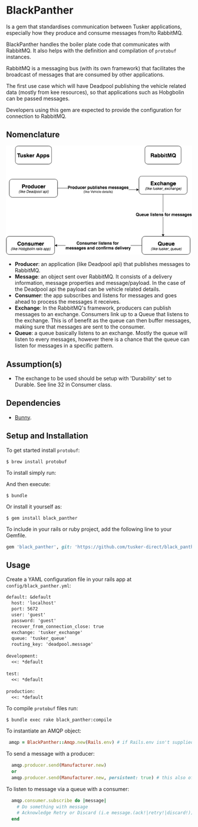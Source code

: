 # BlackPanther

Is a gem that standardises communication between Tusker applications, especially how they produce and consume messages from/to RabbitMQ.

BlackPanther handles  the boiler plate code that communicates with RabbitMQ. It also helps with the definition and compilation of `protobuf` instances.

RabbitMQ is a messaging bus (with its own framework) that facilitates the broadcast of messages that are consumed by other applications.

The first use case which will have Deadpool publishing the vehicle related data (mostly from kee resources), so that applications such as Hobgbolin can be passed messages.

Developers using this gem are expected to provide the configuration for connection to RabbitMQ.

## Nomenclature

![Message flow Diagram](docs/black_panther.png)

- **Producer**: an application (like Deadpool api) that publishes messages to RabbitMQ.
- **Message**: an object sent over RabbitMQ. It consists of a delivery information, message properties and message/payload. In the case of the Deadpool api the payload can be vehicle related details.
- **Consumer**: the app subscribes and listens for messages and goes ahead to process the messages it receives.
- **Exchange**: In the RabbitMQ's framework, producers can publish messages to an exchange.
  Consumers link up to a Queue that listens to the exchange. This is of benefit as the queue can then buffer messages, making sure that messages are sent to the consumer.
- **Queue**: a queue basically listens to an exchange. Mostly the queue will listen
  to every messages, however there is a chance  that the queue can listen for messages in a specific pattern.

## Assumption(s)

- The exchange to be used should be setup with 'Durability' set to Durable. See line 32 in Consumer class.

## Dependencies

- [Bunny](https://github.com/ruby-amqp/bunny).

## Setup and Installation

To get started install `protobuf`:

    $ brew install protobuf

To install simply run:

And then execute:

    $ bundle

Or install it yourself as:

    $ gem install black_panther

To include in your rails or ruby project, add the following line to your Gemfile.

```ruby
gem 'black_panther', git: 'https://github.com/tusker-direct/black_panther'
```

## Usage

Create a YAML configuration file in your rails app at `config/black_panther.yml`:

```
default: &default
  host: 'localhost'
  port: 5672
  user: 'guest'
  password: 'guest'
  recover_from_connection_close: true
  exchange: 'tusker_exchange'
  queue: 'tusker_queue'
  routing_key: 'deadpool.message'

development:
  <<: *default

test:
  <<: *default

production:
  <<: *default

```

To compile `protobuf` files run:

    $ bundle exec rake black_panther:compile

To instantiate an AMQP object:

```ruby
 amqp = BlackPanther::Amqp.new(Rails.env) # if Rails.env isn't supplied development is used as default environment.
```

To send a message with a producer:

```ruby
  amqp.producer.send(Manufacturer.new)
  or
  amqp.producer.send(Manufacturer.new, persistent: true) # this also offers the opportunity to override configuration details that are not connection related.
```

To listen to message via a queue with a consumer:

```ruby
  amqp.consumer.subscribe do |message|
    # Do something with message
    # Acknowledge Retry or Discard (i.e message.(ack!|retry!|discard!))
  end
```
